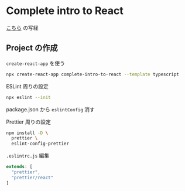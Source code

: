 # Complete intro to React

[こちら](https://btholt.github.io/complete-intro-to-react-v5/) の写経

## Project の作成

`create-react-app` を使う

```bash
npx create-react-app complete-intro-to-react --template typescript
```

ESLint 周りの設定

```bash
npx eslint --init
```

package.json から `eslintConfig` 消す

Prettier 周りの設定

```bash
npm install -D \
  prettier \
  eslint-config-prettier
```

`.eslintrc.js` 編集

```js
extends: [
  "prettier",
  "prettier/react"
]
```
